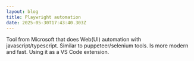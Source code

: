 ```yaml
---
layout: blog
title: Playwright automation
date: 2025-05-30T17:43:40.303Z
---
```

T﻿ool from Microsoft that does Web(UI) automation with javascript/typescript. Similar to puppeteer/selenium tools. Is more modern and fast. Using it as a VS Code extension.